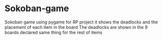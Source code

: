 # Sokoban-game
Sokoban game using pygame for RP project 
it shows the deadlocks and the placement of each item in the board
The deadlocks are shown in the 9 boards declared 
same thing for the rest of items 

